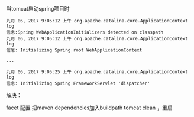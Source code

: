 

当tomcat启动spring项目时

```
九月 06, 2017 9:05:12 上午 org.apache.catalina.core.ApplicationContext log
信息:Spring WebApplicationInitializers detected on classpath
九月 06, 2017 9:05:12 上午 org.apache.catalina.core.ApplicationContext log
信息: Initializing Spring root WebApplicationContext

...

九月 06, 2017 9:05:25 上午 org.apache.catalina.core.ApplicationContext log
信息: Initializing Spring FrameworkServlet 'dispatcher'

```


解决：

facet 配置
把maven dependencies加入buildpath
tomcat clean ，重启


